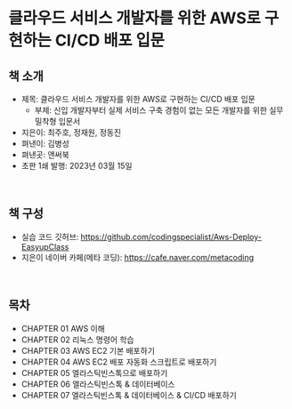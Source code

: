 # 클라우드 서비스 개발자를 위한 AWS로 구현하는 CI/CD 배포 입문

## 책 소개

 - 제목: 클라우드 서비스 개발자를 위한 AWS로 구현하는 CI/CD 배포 입문
    - 부제: 신입 개발자부터 실제 서비스 구축 경험이 없는 모든 개발자를 위한 실무 밀착형 입문서
 - 지은이: 최주호, 정재원, 정동진
 - 펴낸이: 김병성
 - 펴낸곳: 앤써북
 - 초판 1쇄 발행: 2023년 03월 15일

<br/>

## 책 구성

 - 실습 코드 깃허브: https://github.com/codingspecialist/Aws-Deploy-EasyupClass
 - 지은이 네이버 카페(메타 코딩): https://cafe.naver.com/metacoding

<br/>

## 목차

 - CHAPTER 01 AWS 이해
 - CHAPTER 02 리눅스 명령어 학습
 - CHAPTER 03 AWS EC2 기본 배포하기
 - CHAPTER 04 AWS EC2 배포 자동화 스크립트로 배포하기
 - CHAPTER 05 엘라스틱빈스톡으로 배포하기
 - CHAPTER 06 엘라스틱빈스톡 & 데이터베이스
 - CHAPTER 07 엘라스틱빈스톡 & 데이터베이스 & CI/CD 배포하기

